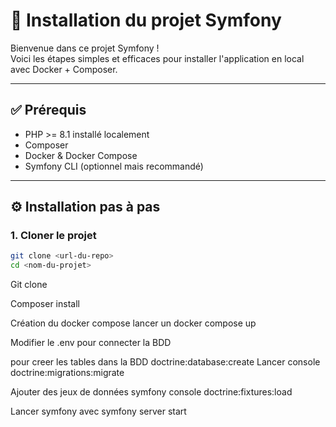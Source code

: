 # 🚀 Installation du projet Symfony

Bienvenue dans ce projet Symfony !  
Voici les étapes simples et efficaces pour installer l'application en local avec Docker + Composer.

---

## ✅ Prérequis

-   PHP >= 8.1 installé localement
-   Composer
-   Docker & Docker Compose
-   Symfony CLI (optionnel mais recommandé)

---

## ⚙️ Installation pas à pas

### 1. Cloner le projet

```bash
git clone <url-du-repo>
cd <nom-du-projet>
```

Git clone

Composer install

Création du docker compose
lancer un docker compose up

Modifier le .env pour connecter la BDD

pour creer les tables dans la BDD
doctrine:database:create
Lancer console doctrine:migrations:migrate

Ajouter des jeux de données
symfony console doctrine:fixtures:load

Lancer symfony avec symfony server start

```

```

